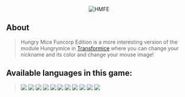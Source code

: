 <p align="center">
	<img src="https://i.imgur.com/G5sREDk.png" alt="HMFE">
</p>

## About
> Hungry Mice Funcorp Edition is a more interesting version of the module Hungrymice in [Transformice](https://www.transformice.com)
> where you can change your nickname and its color and change your mouse image!

## Available languages in this game:
>	<img src="https://i.imgur.com/7A5mQX7.png"> <img src="http://transformice.com/images/drapeaux/32/BR.png"> <img src="https://i.imgur.com/6GcBlas.png"> <img src="http://transformice.com/images/drapeaux/32/ES.png"> <img src="https://i.imgur.com/5bUAGXC.png"> <img src="https://i.imgur.com/MgQx55J.png"> <img src="https://i.imgur.com/qk3NMAB.png"> <img src="https://i.imgur.com/23djZtV.png"> <img src="http://transformice.com/images/drapeaux/32/DE.png"> <img src="http://transformice.com/images/drapeaux/32/RU.png"> <img src="http://transformice.com/images/drapeaux/32/PT.png">    
